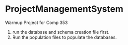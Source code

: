# ProjectManagementSystem
Warmup Project for Comp 353

<ol>
  <li> run the database and schema creation file first.</li>
  <li> Run the population files to populate the databases.</li>
</ol>
